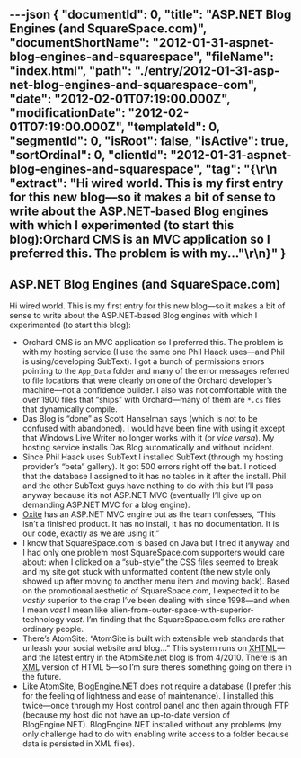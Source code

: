 ---json
{
  "documentId": 0,
  "title": "ASP.NET Blog Engines (and SquareSpace.com)",
  "documentShortName": "2012-01-31-aspnet-blog-engines-and-squarespace",
  "fileName": "index.html",
  "path": "./entry/2012-01-31-asp-net-blog-engines-and-squarespace-com",
  "date": "2012-02-01T07:19:00.000Z",
  "modificationDate": "2012-02-01T07:19:00.000Z",
  "templateId": 0,
  "segmentId": 0,
  "isRoot": false,
  "isActive": true,
  "sortOrdinal": 0,
  "clientId": "2012-01-31-aspnet-blog-engines-and-squarespace",
  "tag": "{\r\n  \"extract\": \"Hi wired world. This is my first entry for this new blog—so it makes a bit of sense to write about the ASP.NET-based Blog engines with which I experimented (to start this blog):Orchard CMS is an MVC application so I preferred this. The problem is with my...\"\r\n}"
}
---

## ASP.NET Blog Engines (and SquareSpace.com)

Hi wired world. This is my first entry for this new blog—so it makes a bit of sense to write about the ASP.NET-based Blog engines with which I experimented (to start this blog):

* Orchard CMS is an MVC application so I preferred this. The problem is with my hosting service (I use the same one Phil Haack uses—and Phil is using/developing SubText). I got a bunch of permissions errors pointing to the `App_Data` folder and many of the error messages referred to file locations that were clearly on one of the Orchard developer’s machine—not a confidence builder. I also was not comfortable with the over 1900 files that “ships” with Orchard—many of them are `*.cs` files that dynamically compile.
* Das Blog is “done” as Scott Hanselman says (which is not to be confused with abandoned). I would have been fine with using it except that Windows Live Writer no longer works with it (or *vice versa*). My hosting service installs Das Blog automatically and without incident.
* Since Phil Haack uses SubText I installed SubText (through my hosting provider’s “beta” gallery). It got 500 errors right off the bat. I noticed that the database I assigned to it has no tables in it after the install. Phil and the other SubText guys have nothing to do with this but I’ll pass anyway because it’s not ASP.NET MVC (eventually I’ll give up on demanding ASP.NET MVC for a blog engine).
* [Oxite](http://oxite.codeplex.com/) has an ASP.NET MVC engine but as the team confesses, “This isn’t a finished product. It has no install, it has no documentation. It is our code, exactly as we are using it.”
* I know that SquareSpace.com is based on Java but I tried it anyway and I had only one problem most SquareSpace.com supporters would care about: when I clicked on a “sub-style” the CSS files seemed to break and my site got stuck with unformatted content (the new style only showed up after moving to another menu item and moving back). Based on the promotional aesthetic of SquareSpace.com, I expected it to be *vastly* superior to the crap I’ve been dealing with since 1998—and when I mean *vast* I mean like alien-from-outer-space-with-superior-technology *vast*. I’m finding that the SquareSpace.com folks are rather ordinary people.
* There’s AtomSite: “AtomSite is built with extensible web standards that unleash your social website and blog…” This system runs on <acronym title="Extensible Hypertext Markup Language">XHTML</acronym>—and the latest entry in the AtomSite.net blog is from 4/2010. There is an <acronym title="Extensible Markup Language">XML</acronym> version of HTML 5—so I’m sure there’s something going on there in the future.
* Like AtomSite, BlogEngine.NET does not require a database (I prefer this for the feeling of lightness and ease of maintenance). I installed this twice—once through my Host control panel and then again through FTP (because my host did not have an up-to-date version of BlogEngine.NET). BlogEngine.NET installed without any problems (my only challenge had to do with enabling write access to a folder because data is persisted in XML files).
